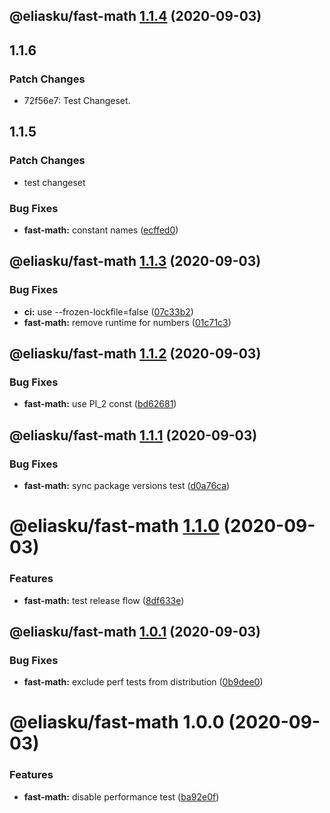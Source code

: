 ## @eliasku/fast-math [1.1.4](https://github.com/eliasku/ts-libs/compare/@eliasku/fast-math@1.1.3...@eliasku/fast-math@1.1.4) (2020-09-03)

## 1.1.6

### Patch Changes

- 72f56e7: Test Changeset.

## 1.1.5

### Patch Changes

- test changeset

### Bug Fixes

- **fast-math:** constant names ([ecffed0](https://github.com/eliasku/ts-libs/commit/ecffed0e522cbf263f8f7348e6f45a4a584c2507))

## @eliasku/fast-math [1.1.3](https://github.com/eliasku/ts-libs/compare/@eliasku/fast-math@1.1.2...@eliasku/fast-math@1.1.3) (2020-09-03)

### Bug Fixes

- **ci:** use --frozen-lockfile=false ([07c33b2](https://github.com/eliasku/ts-libs/commit/07c33b2058f9267c40c721080fa7c00a01ae1992))
- **fast-math:** remove runtime for numbers ([01c71c3](https://github.com/eliasku/ts-libs/commit/01c71c3b6211168e30a60a3156b6a9e7061d1bc3))

## @eliasku/fast-math [1.1.2](https://github.com/eliasku/ts-libs/compare/@eliasku/fast-math@1.1.1...@eliasku/fast-math@1.1.2) (2020-09-03)

### Bug Fixes

- **fast-math:** use PI_2 const ([bd62681](https://github.com/eliasku/ts-libs/commit/bd62681f3d8676e739d5dd7d7d807f69e0b9f1b3))

## @eliasku/fast-math [1.1.1](https://github.com/eliasku/ts-libs/compare/@eliasku/fast-math@1.1.0...@eliasku/fast-math@1.1.1) (2020-09-03)

### Bug Fixes

- **fast-math:** sync package versions test ([d0a76ca](https://github.com/eliasku/ts-libs/commit/d0a76ca596243a77244503105738599f9b0817e5))

# @eliasku/fast-math [1.1.0](https://github.com/eliasku/ts-libs/compare/@eliasku/fast-math@1.0.1...@eliasku/fast-math@1.1.0) (2020-09-03)

### Features

- **fast-math:** test release flow ([8df633e](https://github.com/eliasku/ts-libs/commit/8df633ecb860106d26b5967a5634f1e55912e069))

## @eliasku/fast-math [1.0.1](https://github.com/eliasku/ts-libs/compare/@eliasku/fast-math@1.0.0...@eliasku/fast-math@1.0.1) (2020-09-03)

### Bug Fixes

- **fast-math:** exclude perf tests from distribution ([0b9dee0](https://github.com/eliasku/ts-libs/commit/0b9dee0f43ae3c7156d2e530fdccdc58c7783487))

# @eliasku/fast-math 1.0.0 (2020-09-03)

### Features

- **fast-math:** disable performance test ([ba92e0f](https://github.com/eliasku/ts-libs/commit/ba92e0f83f4834c77a6ad7234e5dfe049fc3c004))
